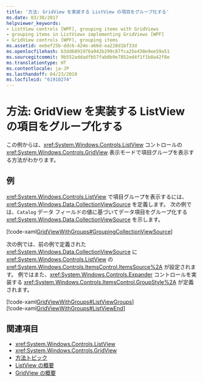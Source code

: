 ```yaml
---
title: '方法: GridView を実装する ListView の項目をグループ化する'
ms.date: 03/30/2017
helpviewer_keywords:
- ListView controls [WPF], grouping items with GridViews
- grouping items in ListViews implementing GridViews [WPF]
- GridView controls [WPF], grouping items
ms.assetid: eebef25b-ddc6-424e-a66d-ea228d1bf33d
ms.openlocfilehash: b3dd6891976a942b299c87fca25e430e9ee59a51
ms.sourcegitcommit: 9b552addadfb57fab0b9e7852ed4f1f1b8a42f8e
ms.translationtype: HT
ms.contentlocale: ja-JP
ms.lasthandoff: 04/23/2019
ms.locfileid: "61910274"
---
```

# <a name="how-to-group-items-in-a-listview-that-implements-a-gridview"></a>方法: GridView を実装する ListView の項目をグループ化する
この例からは、<xref:System.Windows.Controls.ListView> コントロールの <xref:System.Windows.Controls.GridView> 表示モードで項目グループを表示する方法がわかります。  
  
## <a name="example"></a>例  
 <xref:System.Windows.Controls.ListView> で項目グループを表示するには、<xref:System.Windows.Data.CollectionViewSource> を定義します。 次の例では、`Catalog` データ フィールドの値に基づいてデータ項目をグループ化する <xref:System.Windows.Data.CollectionViewSource> を示します。  
  
 [!code-xaml[GridViewWithGroups#GroupingCollectionViewSource](~/samples/snippets/csharp/VS_Snippets_Wpf/GridViewWithGroups/CS/Window1.xaml#groupingcollectionviewsource)]  
  
 次の例では、前の例で定義された <xref:System.Windows.Data.CollectionViewSource> に <xref:System.Windows.Controls.ListView> の <xref:System.Windows.Controls.ItemsControl.ItemsSource%2A> が設定されます。 例ではまた、<xref:System.Windows.Controls.Expander> コントロールを実装する <xref:System.Windows.Controls.ItemsControl.GroupStyle%2A> が定義されます。  
  
 [!code-xaml[GridViewWithGroups#ListViewGroups](~/samples/snippets/csharp/VS_Snippets_Wpf/GridViewWithGroups/CS/Window1.xaml#listviewgroups)]  
[!code-xaml[GridViewWithGroups#ListViewEnd](~/samples/snippets/csharp/VS_Snippets_Wpf/GridViewWithGroups/CS/Window1.xaml#listviewend)]  
  
## <a name="see-also"></a>関連項目

- <xref:System.Windows.Controls.ListView>
- <xref:System.Windows.Controls.GridView>
- [方法トピック](listview-how-to-topics.md)
- [ListView の概要](listview-overview.md)
- [GridView の概要](gridview-overview.md)
